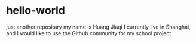 # hello-world
just another repositary
my name is Huang Jiaqi 
I currently live in Shanghai, and I would like to use the Github community for my school project
